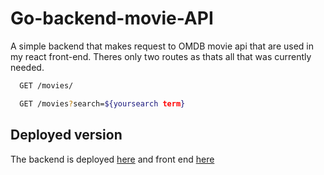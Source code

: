 # Go-backend-movie-API

A simple backend that makes request to OMDB movie api that are used in my react front-end. Theres only two routes as thats all that was currently needed. 

```bash
  GET /movies/
```

```bash
  GET /movies?search=${yoursearch term}
```

## Deployed version

The backend is deployed [here](https://go-movies-api.herokuapp.com/) and front end [here](https://react-moviemadness.netlify.app/)
